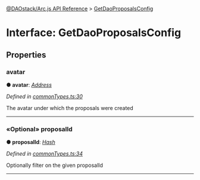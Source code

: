 [@DAOstack/Arc.js API Reference](../README.md) > [GetDaoProposalsConfig](../interfaces/getdaoproposalsconfig.md)



# Interface: GetDaoProposalsConfig


## Properties
<a id="avatar"></a>

###  avatar

**●  avatar**:  *[Address](../#address)* 

*Defined in [commonTypes.ts:30](https://github.com/daostack/arc.js/blob/6909d59/lib/commonTypes.ts#L30)*



The avatar under which the proposals were created




___

<a id="proposalid"></a>

### «Optional» proposalId

**●  proposalId**:  *[Hash](../#hash)* 

*Defined in [commonTypes.ts:34](https://github.com/daostack/arc.js/blob/6909d59/lib/commonTypes.ts#L34)*



Optionally filter on the given proposalId




___


